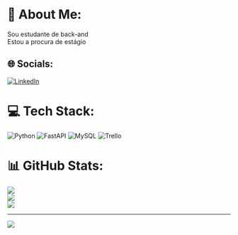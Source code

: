 # 💫 About Me:
Sou estudante de back-and<br>Estou a procura de estágio


## 🌐 Socials:
[![LinkedIn](https://img.shields.io/badge/LinkedIn-%230077B5.svg?logo=linkedin&logoColor=white)](https://linkedin.com/in/https://www.linkedin.com/in/kl%C3%AAdson-sullyman-7b8538101/) 

# 💻 Tech Stack:
![Python](https://img.shields.io/badge/python-3670A0?style=for-the-badge&logo=python&logoColor=ffdd54) ![FastAPI](https://img.shields.io/badge/FastAPI-005571?style=for-the-badge&logo=fastapi) ![MySQL](https://img.shields.io/badge/mysql-%2300f.svg?style=for-the-badge&logo=mysql&logoColor=white) ![Trello](https://img.shields.io/badge/Trello-%23026AA7.svg?style=for-the-badge&logo=Trello&logoColor=white)
# 📊 GitHub Stats:
![](https://github-readme-stats.vercel.app/api?username=ksullyman&theme=vue&hide_border=true&include_all_commits=false&count_private=false)<br/>
![](https://github-readme-streak-stats.herokuapp.com/?user=ksullyman&theme=vue&hide_border=true)<br/>
![](https://github-readme-stats.vercel.app/api/top-langs/?username=ksullyman&theme=vue&hide_border=true&include_all_commits=false&count_private=false&layout=compact)

---
[![](https://visitcount.itsvg.in/api?id=ksullyman&icon=0&color=1)](https://visitcount.itsvg.in)

<!-- Proudly created with GPRM ( https://gprm.itsvg.in ) -->
